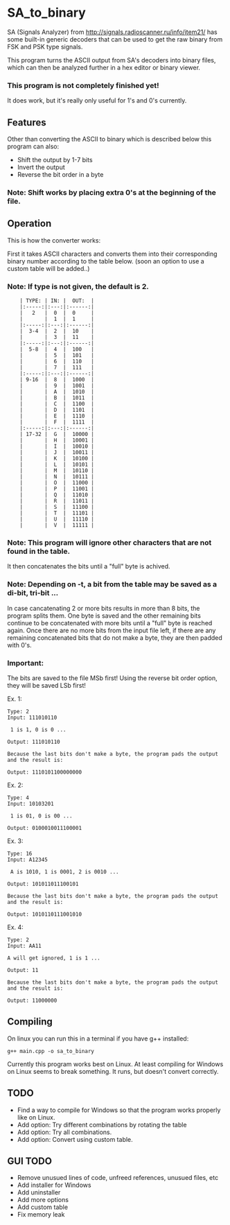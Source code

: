 # SA_to_binary<br>

SA (Signals Analyzer) from http://signals.radioscanner.ru/info/item21/
has some built-in generic decoders that can be used to get the raw binary from FSK and PSK
type signals.

This program turns the ASCII output from SA's decoders into binary files, which can then be
analyzed further in a hex editor or binary viewer.

### This program is not completely finished yet!

It does work, but it's really only useful for 1's and 0's currently.

## Features

Other than converting the ASCII to binary which is described below this program can also:

* Shift the output by 1-7 bits
* Invert the output
* Reverse the bit order in a byte

### Note: Shift works by placing extra 0's at the beginning of the file.

## Operation

This is how the converter works:

First it takes ASCII characters and converts them into their corresponding binary number
according to the table below. (soon an option to use a custom table will be added..)

### Note: If type is not given, the default is 2.

```
    | TYPE: | IN: |  OUT:  |
    |:-----:|:---:|:------:|
    |   2   |  0  |  0     |
    |       |  1  |  1     |
    |:-----:|:---:|:------:|
    |  3-4  |  2  |  10    |
    |       |  3  |  11    |
    |:-----:|:---:|:------:|
    |  5-8  |  4  |  100   |
    |       |  5  |  101   |
    |       |  6  |  110   |
    |       |  7  |  111   |
    |:-----:|:---:|:------:|
    | 9-16  |  8  |  1000  |
    |       |  9  |  1001  |
    |       |  A  |  1010  |
    |       |  B  |  1011  |
    |       |  C  |  1100  |
    |       |  D  |  1101  |
    |       |  E  |  1110  |
    |       |  F  |  1111  |
    |:-----:|:---:|:------:|
    | 17-32 |  G  |  10000 |
    |       |  H  |  10001 |
    |       |  I  |  10010 |
    |       |  J  |  10011 |
    |       |  K  |  10100 |
    |       |  L  |  10101 |
    |       |  M  |  10110 |
    |       |  N  |  10111 |
    |       |  O  |  11000 |
    |       |  P  |  11001 |
    |       |  Q  |  11010 |
    |       |  R  |  11011 |
    |       |  S  |  11100 |
    |       |  T  |  11101 |
    |       |  U  |  11110 |
    |       |  V  |  11111 |

```

### Note: This program will ignore other characters that are not found in the table.

It then concatenates the bits until a "full" byte is achived.

### Note: Depending on -t, a bit from the table may be saved as a di-bit, tri-bit ...

In case cancatenating 2 or more bits results in more than 8 bits, the program splits them.
One byte is saved and the other remaining bits continue to be concatenated with more bits
until a "full" byte is reached again. Once there are no more bits from the input file left, if
there are any remaining concatenated bits that do not make a byte, they are then padded with 0's.

### Important:

The bits are saved to the file MSb first! Using the reverse bit order option, they will be saved LSb first!

Ex. 1:

```
Type: 2
Input: 111010110

 1 is 1, 0 is 0 ...

Output: 111010110

Because the last bits don't make a byte, the program pads the output and the result is:

Output: 1110101100000000
```

Ex. 2:

```
Type: 4
Input: 10103201

 1 is 01, 0 is 00 ...

Output: 0100010011100001

```

Ex. 3:

```
Type: 16
Input: A12345

 A is 1010, 1 is 0001, 2 is 0010 ...

Output: 101011011100101

Because the last bits don't make a byte, the program pads the output and the result is:

Output: 1010110111001010

```

Ex. 4:

```
Type: 2
Input: AA11

A will get ignored, 1 is 1 ...

Output: 11

Because the last bits don't make a byte, the program pads the output and the result is:

Output: 11000000

```


## Compiling

On linux you can run this in a terminal if you have g++ installed:

```
g++ main.cpp -o sa_to_binary
```

Currently this program works best on Linux.
At least compiling for Windows on Linux seems to break something. It runs, but doesn't convert correctly.

## TODO

* Find a way to compile for Windows so that the program works properly like on Linux.
* Add option: Try different combinations by rotating the table
* Add option: Try all combinations.
* Add option: Convert using custom table.

## GUI TODO

* Remove unusued lines of code, unfreed references, unusued files, etc
* Add installer for Windows
* Add uninstaller
* Add more options
* Add custom table
* Fix memory leak
